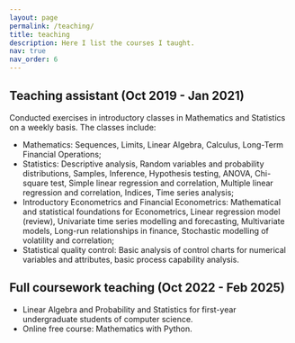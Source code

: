 ```yaml
---
layout: page
permalink: /teaching/
title: teaching
description: Here I list the courses I taught.
nav: true
nav_order: 6
---
```


## Teaching assistant (Oct 2019 - Jan 2021)

Conducted exercises in introductory classes in Mathematics and Statistics on a weekly basis. The classes include:

- Mathematics: Sequences, Limits, Linear Algebra, Calculus, Long-Term Financial Operations;
- Statistics: Descriptive analysis, Random variables and probability distributions, Samples, Inference, Hypothesis testing, ANOVA, Chi-square test, Simple linear regression and correlation, Multiple linear regression and correlation, Indices, Time series analysis;
- Introductory Econometrics and Financial Econometrics: Mathematical and statistical foundations for Econometrics, Linear regression model (review), Univariate time series modelling and forecasting, Multivariate models, Long-run relationships in finance, Stochastic modelling of volatility and correlation;
- Statistical quality control: Basic analysis of control charts for numerical variables and attributes, basic process capability analysis.

## Full coursework teaching (Oct 2022 - Feb 2025)

- Linear Algebra and Probability and Statistics for first-year undergraduate students of computer science.
- Online free course: Mathematics with Python.
